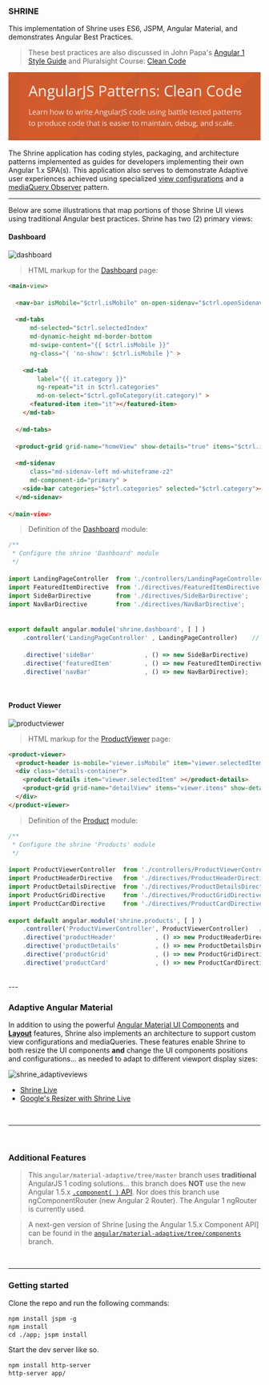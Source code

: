 ### SHRINE

This implementation of Shrine uses ES6, JSPM, Angular Material, and demonstrates Angular Best Practices. 

> These best practices are also discussed in John Papa's [Angular 1 Style Guide](https://github.com/johnpapa/angular-styleguide/blob/master/a1/README.md) and Pluralsight Course: [Clean Code](http://jpapa.me/ngclean)

[![Angular Patterns: Clean Code](https://raw.githubusercontent.com/johnpapa/angular-styleguide/master/a1/assets/ng-clean-code-banner.png)](http://jpapa.me/ngclean)

The Shrine application has coding styles, packaging, and architecture patterns implemented as guides for developers implementing their own Angular 1.x SPA(s). This application also serves to demonstrate Adaptive user experiences achieved using specialized [view configurations](https://github.com/angular/material-adaptive/blob/master/shrine/app/src/configuration/ViewConfigurations.js) and a [mediaQuery Observer](https://github.com/angular/material-adaptive/blob/master/shrine/app/src/utils/MediaQueryObserver.js) pattern.

---

Below are some illustrations that map portions of those Shrine UI views using traditional Angular best practices. Shrine has two (2) primary views:

#### Dashboard

![dashboard](https://cloud.githubusercontent.com/assets/210413/14126204/006e906c-f5d5-11e5-8b42-004f5e142406.png)

> HTML markup for the <a href="https://github.com/angular/material-adaptive/blob/master/shrine/app/src/dashboard/tmpl/dashboard.html#L20"  target="_blank">Dashboard</a> page:

```html
<main-view>

  <nav-bar isMobile="$ctrl.isMobile" on-open-sidenav="$ctrl.openSidenav()"></nav-bar>

  <md-tabs
      md-selected="$ctrl.selectedIndex"
      md-dynamic-height md-border-bottom
      md-swipe-content="{{ $ctrl.isMobile }}"
      ng-class="{ 'no-show': $ctrl.isMobile }" >

    <md-tab
        label="{{ it.category }}"
        ng-repeat="it in $ctrl.categories"
        md-on-select="$ctrl.goToCategory(it.category)" >
      <featured-item item="it"></featured-item>
    </md-tab>

  </md-tabs>

  <product-grid grid-name="homeView" show-details="true" items="$ctrl.items" ></product-grid>

  <md-sidenav
      class="md-sidenav-left md-whiteframe-z2"
      md-component-id="primary" >
    <side-bar categories="$ctrl.categories" selected="$ctrl.category"></side-bar>
  </md-sidenav>

</main-view>
```

> Definition of the [Dashboard](https://github.com/angular/material-adaptive/blob/master/shrine/app/src/dashboard/_module.js) module:

```js
/**
 * Configure the shrine 'Dashboard' module
 */

import LandingPageController  from './controllers/LandingPageController';
import FeaturedItemDirective  from './directives/FeaturedItemDirective';
import SideBarDirective       from './directives/SideBarDirective';
import NavBarDirective        from './directives/NavBarDirective';


export default angular.module('shrine.dashboard', [ ] )
    .controller('LandingPageController' , LandingPageController)    // no directive... @see RouteConfiguration

    .directive('sideBar'              , () => new SideBarDirective)
    .directive('featuredItem'         , () => new FeaturedItemDirective)
    .directive('navBar'               , () => new NavBarDirective);
```

<br/>

#### Product Viewer

![productviewer](https://cloud.githubusercontent.com/assets/210413/14126209/0208e850-f5d5-11e5-9813-1c880514df0e.png)

> HTML markup for the <a href="https://github.com/angular/material-adaptive/blob/master/shrine/app/src/products/tmpl/productViewer.html#L3" target="_blank">ProductViewer</a> page:

```html
<product-viewer>
  <product-header is-mobile="viewer.isMobile" item="viewer.selectedItem" ></product-header>
  <div class="details-container">
    <product-details item="viewer.selectedItem" ></product-details>
    <product-grid grid-name="detailView" items="viewer.items" show-details="false" ></product-grid>
  </div>
</product-viewer>
```

> Definition of the [Product](https://github.com/angular/material-adaptive/blob/master/shrine/app/src/products/_module.js) module:


```js
/**
 * Configure the shrine 'Products' module
 */

import ProductViewerController  from './controllers/ProductViewerController';
import ProductHeaderDirective   from './directives/ProductHeaderDirective';
import ProductDetailsDirective  from './directives/ProductDetailsDirective';
import ProductGridDirective     from './directives/ProductGridDirective';
import ProductCardDirective     from './directives/ProductCardDirective';

export default angular.module('shrine.products', [ ] )
    .controller('ProductViewerController', ProductViewerController)   // no directive... @see RouteConfiguration
    .directive('productHeader'           , () => new ProductHeaderDirective)
    .directive('productDetails'          , () => new ProductDetailsDirective)
    .directive('productGrid'             , () => new ProductGridDirective)
    .directive('productCard'             , () => new ProductCardDirective);
```


<br/>
---

### Adaptive Angular Material 

In addition to using the powerful [Angular Material UI Components](https://material.angularjs.org/HEAD/) and [**Layout**](https://material.angularjs.org/latest/layout/introduction) features, Shrine also implements an architecture to support custom view configurations and mediaQueries. These features enable Shrine to both resize the UI components **and** change the UI components positions and configurations... as needed to adapt to different viewport display sizes:

![shrine_adaptiveviews](https://cloud.githubusercontent.com/assets/210413/14126526/1d3ea496-f5d7-11e5-945b-5beacaa59f5a.png)

*  <a href="https://material-adaptive.firebaseapp.com/shrine/app/index.html" target="_blank"> Shrine Live </a>
*  <a href="http://design.google.com/resizer/#url=https%3A%2F%2Fmaterial-adaptive.firebaseapp.com%2Fshrine%2Fapp%2Fdist.html" target="_blank"> Google's Resizer with Shrine Live </a>


<br/>

----

<br/>


### Additional Features

> This `angular/material-adaptive/tree/master` branch uses **traditional** AngularJS 1 coding solutions... this branch does **NOT** use the new Angular 1.5.x [`.component( )` API](https://docs.angularjs.org/guide/component). Nor does this branch use ngComponentRouter (new Angular 2 Router). The Angular 1 ngRouter is currently used.

> A next-gen version of Shrine [using the Angular 1.5.x Component API] can be found in the [`angular/material-adaptive/tree/components`](https://github.com/angular/material-adaptive/tree/components/shrine) branch.



<br/>

---

### Getting started

Clone the repo and run the following commands:

```
npm install jspm -g
npm install
cd ./app; jspm install
```

Start the dev server like so.

```
npm install http-server
http-server app/
```
